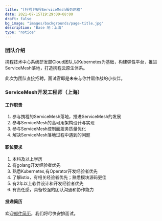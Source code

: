 ```yaml
---
title: "[社招]携程ServiceMesh服务网格"
date: 2021-07-15T19:29:00+08:00
draft: false
bg_image: "images/backgrounds/page-title.jpg"
description: "Base 地：上海"
type: "notice"
---
```


### 团队介绍
携程技术中心系统研发部Cloud团队,以Kubernetes为基础，构建弹性平台，推进ServiceMesh落地，打造携程云原生体系。

此次为团队直接招聘，面试官即是未来与你并肩作战的小伙伴。

### ServiceMesh开发工程师（上海）
#### 工作职责

1. 参与携程的ServiceMesh落地，推进ServiceMesh的发展
1. 参与ServiceMesh的高可用架构设计与实现
1. 参与ServiceMesh控制面服务质量优化
1. 解决ServiceMesh落地过程中遇到的问题

#### 职位要求

1. 本科及以上学历
1. 有golang开发经验者优先
1. 熟悉Kubernetes,有Operator开发经验者优先
1. 了解istio，有相关经验者优先；熟悉模块源码更佳
1. 有2年以上软件设计和开发经验者优先
1. 有责任感，具备较强的团队沟通和协作能力


#### 投递简历

欢迎[邮件简历](mailto:shaoy@trip.com)，我们将尽快安排面试。
